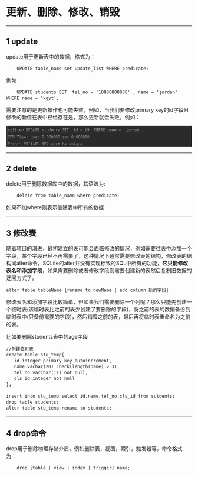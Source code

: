 # 更新、删除、修改、销毁

---
## 1 update

update用于更新表中的数据，格式为：

```
    UPDATE table_name set update_list WHERE predicate;
```
例如：

```
    UPDATE students SET  tel_no = '18888888888' , name = 'jordan' WHERE name = 'kgyt';
```

需要注意的是更新操作也可能失败，例如，当我们要修改primary key的id字段且修改的新值在表中已经存在是，那么更新就会失败，例如：

![](index_files/7603dac2-cb9c-473c-9089-d41656e5190a.png)


---
## 2 delete

delete用于删除数据库中的数据，其语法为:

```
    delete from table_name where predicate;
```

如果不加where则表示删除表中所有的数据

---
## 3 修改表

随着项目的演进，最初建立的表可能会面临修改的情况，例如需要往表中添加一个字段，某个字段已经不再需要了，这种情况下通常需要修改表的结构，修改表的结构同alter命令，SQLite的alter并没有实现标致的SQL中所有的功能，**它只能修改表名和添加字段**，如果需要删除或者修改字段则需要创建新的表然后复制旧数据的迂回方式了。

```
alter table tableName {rename to newName | add column 新的字段}
```

修改表名和添加字段比较简单，但如果我们需要删除一个列呢？那么只能先创建一个临时表(该临时表比之前的表少创建了要删除的字段)，将之前的表的数据备份到临时表中(只备份需要的字段)，然后销毁之前的表，最后再将临时表重命名为之前的表。

比如要删除students表中的age字段
```
//创建临时表
create table stu_temp{
   id integer primary key autoincrement,
   name vachar(20) check(length(name) > 3),
   tel_no varchar(11) not null,
   cls_id integer not null
};

insert into stu_temp select id,name,tel_no,cls_id from sutdents;
drop table students;
alter table stu_temp rename to students;
```


---
## 4 drop命令

drop用于删除物理存储介质，例如删除表，视图，索引，触发器等，命令格式为：

```
    drop [table | view | index | trigger] name;
```








